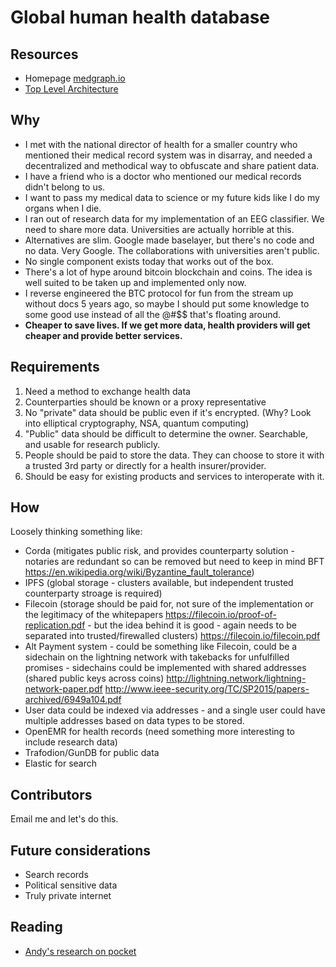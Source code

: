 # Global human health database

## Resources
* Homepage [medgraph.io](http://medgraph.io)
* [Top Level Architecture](https://www.draw.io/#G1lAaM-LQrw81S_t7lRKxwoz7YMOKBchuf)

## Why
* I met with the national director of health for a smaller country who mentioned their medical record system was in disarray, and needed a decentralized and methodical way to obfuscate and share patient data.
* I have a friend who is a doctor who mentioned our medical records didn't belong to us.
* I want to pass my medical data to science or my future kids like I do my organs when I die.
* I ran out of research data for my implementation of an EEG classifier. We need to share more data. Universities are actually horrible at this.
* Alternatives are slim. Google made baselayer, but there's no code and no data. Very Google. The collaborations with universities aren't public.
* No single component exists today that works out of the box.
* There's a lot of hype around bitcoin blockchain and coins. The idea is well suited to be taken up and implemented only now.
* I reverse engineered the BTC protocol for fun from the stream up without docs 5 years ago, so maybe I should put some knowledge to some good use instead of all the @#$$ that's floating around.
* **Cheaper to save lives. If we get more data, health providers will get cheaper and provide better services.**

## Requirements
1. Need a method to exchange health data
2. Counterparties should be known or a proxy representative
3. No "private" data should be public even if it's encrypted. (Why? Look into elliptical cryptography, NSA, quantum computing)
4. "Public" data should be difficult to determine the owner. Searchable, and usable for research publicly.
5. People should be paid to store the data. They can choose to store it with a trusted 3rd party or directly for a health insurer/provider.
6. Should be easy for existing products and services to interoperate with it.

## How
Loosely thinking something like:
* Corda (mitigates public risk, and provides counterparty solution - notaries are redundant so can be removed but need to keep in mind BFT https://en.wikipedia.org/wiki/Byzantine_fault_tolerance)
* IPFS (global storage - clusters available, but independent trusted counterparty stroage is required)
* Filecoin (storage should be paid for, not sure of the implementation or the legitimacy of the whitepapers https://filecoin.io/proof-of-replication.pdf - but the idea behind it is good - again needs to be separated into trusted/firewalled clusters) https://filecoin.io/filecoin.pdf
* Alt Payment system - could be something like Filecoin, could be a sidechain on the lightning network with takebacks for unfulfilled promises - sidechains could be implemented with shared addresses (shared public keys across coins) http://lightning.network/lightning-network-paper.pdf http://www.ieee-security.org/TC/SP2015/papers-archived/6949a104.pdf
* User data could be indexed via addresses  - and a single user could have multiple addresses based on data types to be stored.
* OpenEMR for health records (need something more interesting to include research data)
* Trafodion/GunDB for public data
* Elastic for search

## Contributors

Email me and let's do this.

## Future considerations
* Search records
* Political sensitive data
* Truly private internet

## Reading
* [Andy's research on pocket](http://sharedli.st/dioptre#)


